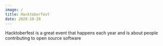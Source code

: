 ```yaml
---
image: /
title: Hacktoberfest
date: 2020-10-20
---
```


Hacktoberfest is a great event that happens each year and is about people contributing to open source software